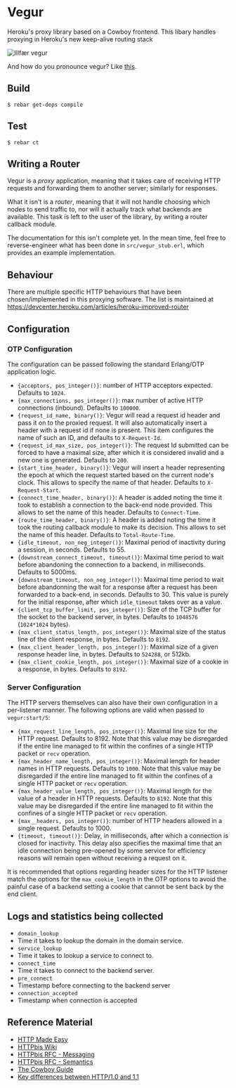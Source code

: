 # Vegur

Heroku's proxy library based on a Cowboy frontend. This libary handles
proxying in Heroku's new keep-alive routing stack

![Illfær vegur](http://i.imgur.com/lwRxWDz.jpg)

And how do you pronounce vegur? Like [this](https://soundcloud.com/omarkj/vegur).

## Build

    $ rebar get-deps compile

## Test

    $ rebar ct

## Writing a Router

Vegur is a *proxy* application, meaning that it takes care of receiving HTTP requests and
forwarding them to another server; similarly for responses.

What it isn't is a *router*, meaning that it will not handle choosing which nodes to send
traffic to, nor will it actually track what backends are available. This task is left to
the user of the library, by writing a router callback module.

The documentation for this isn't complete yet. In the mean time, feel free to reverse-engineer
what has been done in `src/vegur_stub.erl`, which provides an example implementation.

## Behaviour

There are multiple specific HTTP behaviours that have been chosen/implemented in this proxying
software. The list is maintained at https://devcenter.heroku.com/articles/heroku-improved-router

## Configuration

### OTP Configuration

The configuration can be passed following the standard Erlang/OTP application logic.

- `{acceptors, pos_integer()}`: number of HTTP acceptors expected. Defaults to `1024`.
- `{max_connections, pos_integer()}`: max number of active HTTP connections (inbound). Defaults to `100000`.
- `{request_id_name, binary()}`: Vegur will read a request id header and pass it on to the proxied request. It will also automatically insert a header with a request id if none is present. This item configures the name of such an ID, and defaults to `X-Request-Id`.
- `{request_id_max_size, pos_integer()}`: The request Id submitted can be forced to have a maximal size, after which it is considered invalid and a new one is generated. Defaults to `200`.
- `{start_time_header, binary()}`: Vegur will insert a header representing the epoch at which the request started based on the current node's clock. This allows to specify the name of that header. Defaults to `X-Request-Start`.
- `{connect_time_header, binary()}`: A header is added noting the time it took to establish a connection to the back-end node provided. This allows to set the name of this header. Defaults to `Connect-Time`.
- `{route_time_header, binary()}`: A header is added noting the time it took the routing callback module to make its decision. This allows to set the name of this header. Defaults to `Total-Route-Time`.
- `{idle_timeout, non_neg_integer()}`: Maximal period of inactivity during a session, in seconds. Defaults to 55.
- `{downstream_connect_timeout, timeout()}`: Maximal time period to wait before abandoning the connection to a backend, in milliseconds. Defaults to 5000ms.
- `{downstream_timeout, non_neg_integer()}`: Maximal time period to wait before abandonning the wait for a response after a request has been forwarded to a back-end, in seconds. Defaults to 30. This value is purely for the initial response, after which `idle_timeout` takes over as a value.
- `{client_tcp_buffer_limit, pos_integer()}`: Size of the TCP buffer for the socket to the backend server, in bytes. Defaults to `1048576` (`1024*1024` bytes).
- `{max_client_status_length, pos_integer()}`: Maximal size of the status line of the client response, in bytes. Defaults to `8192`.
- `{max_client_header_length, pos_integer()}`: Maximal size of a given response header line, in bytes. Defaults to `524288`, or 512kb.
- `{max_client_cookie_length, pos_integer()}`: Maximal size of a cookie in a response, in bytes. Defaults to `8192`.

### Server Configuration

The HTTP servers themselves can also have their own configuration in a per-listener manner. The following options are valid when passed to `vegur:start/5`:

- `{max_request_line_length, pos_integer()}`: Maximal line size for the HTTP request. Defaults to 8192. Note that this value may be disregarded if the entire line managed to fit within the confines of a single HTTP packet or `recv` operation.
- `{max_header_name_length, pos_integer()}`: Maximal length for header names in HTTP requests. Defaults to `1000`. Note that this value may be disregarded if the entire line managed to fit within the confines of a single HTTP packet or `recv` operation.
- `{max_header_value_length, pos_integer()}`: Maximal length for the value of a header in HTTP requests. Defaults to `8192`. Note that this value may be disregarded if the entire line managed to fit within the confines of a single HTTP packet or `recv` operation.
- `{max__headers, pos_integer()}`: number of HTTP headers allowed in a single request. Defaults to 1000.
- `{timeout, timeout()}`: Delay, in milliseconds, after which a connection is closed for inactivity. This delay also specifies the maximal time that an idle connection being pre-opened by some service for efficiency reasons will remain open without receiving a request on it.

It is recommended that options regarding header sizes for the HTTP listener match the options for the `max_cookie_length` in the OTP options to avoid the painful case of a backend setting a cookie that cannot be sent back by the end client.

Logs and statistics being collected
-----------------------------------

* `domain_lookup`
 * Time it takes to lookup the domain in the domain service.
* `service_lookup`
 * Time it takes to lookup a service to connect to.
* `connect_time`
 * Time it takes to connect to the backend server.
*  `pre_connect`
 * Timestamp before connecting to the backend server
* `connection_accepted`
 * Timestamp when connection is accepted

Reference Material
------------------

* [HTTP Made Easy](http://www.jmarshall.com/easy/http/)
* [HTTPbis Wiki](http://trac.tools.ietf.org/wg/httpbis/trac/wiki)
* [HTTPbis RFC - Messaging](http://tools.ietf.org/html/draft-ietf-httpbis-p1-messaging-24)
* [HTTPbis RFC - Semantics](http://tools.ietf.org/html/draft-ietf-httpbis-p2-semantics-24)
* [The Cowboy Guide](http://ninenines.eu/docs/en/cowboy/HEAD/guide/introduction)
* [Key differences between HTTP/1.0 and 1.1](http://www8.org/w8-papers/5c-protocols/key/key.html)
